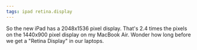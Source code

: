 ```yaml
---
tags: ipad retina.display
---
```


So the new iPad has a 2048x1536 pixel display. That's 2.4 times the pixels on the 1440x900 pixel display on my MacBook Air. Wonder how long before we get a "Retina Display" in our laptops.
